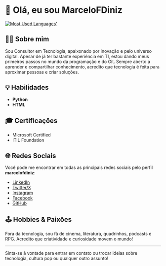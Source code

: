 # 👋 Olá, eu sou MarceloFDiniz
<a href="https://github.com/CaioLr/github-used-languages" target="_blank">
<picture>
    <source media="(prefers-color-scheme: dark)" srcset="https://github-used-languages.vercel.app/MarceloFDiniz?config=config.json&theme=dark">
    <img alt="Most Used Languages'" src="https://github-used-languages.vercel.app/MarceloFDiniz?config=config.json">
</picture>
<a>
<!--
<a href="https://github.com/CaioLr/github-used-languages" target="_blank">
<picture>
  <source media="(prefers-color-scheme: dark)" srcset="https://github-used-languages.vercel.app/MarceloFDiniz?config=config.json&theme=dark">
  <img alt="Most Used Languages'" src="https://github-used-languages.vercel.app/MarceloFDiniz?config=config.json">
</picture>
</a>
<a href="https://github.com/CaioLr/github-used-languages" target="_blank">
<picture>
    <source media="(prefers-color-scheme: dark)" srcset="https://github-used-languages.vercel.app/caiolr?config=config.json&theme=dark">
    <img alt="Most Used Languages'" src="https://github-used-languages.vercel.app/caiolr?config=config.json">
</picture>
<a>
-->
  
## 🧑‍💻 Sobre mim

Sou Consultor em Tecnologia, apaixonado por inovação e pelo universo digital. Apesar de já ter bastante experiência em TI, estou dando meus primeiros passos no mundo da programação e do Git. Sempre aberto a aprender e compartilhar conhecimento, acredito que tecnologia é feita para aproximar pessoas e criar soluções.

## 💡 Habilidades

- **Python**
- **HTML**

## 🎓 Certificações

- Microsoft Certified
- ITIL Foundation

## 🌐 Redes Sociais

Você pode me encontrar em todas as principais redes sociais pelo perfil **marcelofdiniz**:

- [LinkedIn](https://www.linkedin.com/in/marcelofdiniz)
- [Twitter/X](https://twitter.com/marcelofdiniz)
- [Instagram](https://instagram.com/marcelofdiniz)
- [Facebook](https://facebook.com/marcelofdiniz)
- [GitHub](https://github.com/marcelofdiniz)

## 🕹️ Hobbies & Paixões

Fora da tecnologia, sou fã de cinema, literatura, quadrinhos, podcasts e RPG. Acredito que criatividade e curiosidade movem o mundo!

---

Sinta-se à vontade para entrar em contato ou trocar ideias sobre tecnologia, cultura pop ou qualquer outro assunto!

